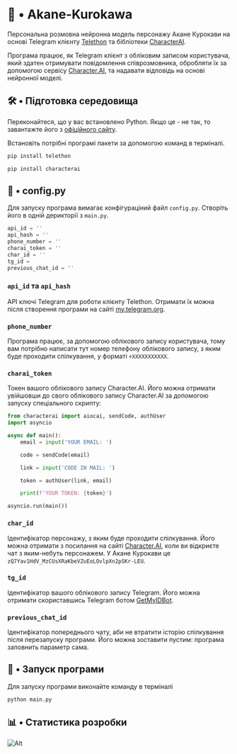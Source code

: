 # 💙 • Akane-Kurokawa

Персональна розмовна нейронна модель персонажу Акане Курокави на основі Telegram клієнту [Telethon](https://github.com/LonamiWebs/Telethon) та бібліотеки [CharacterAI](https://github.com/kramcat/CharacterAI).

Програма працює, як Telegram клієнт з обліковим записом користувача, який здатен отримувати повідомлення співрозмовника, обробляти їх за допомогою сервісу [Character.AI](https://character.ai/), та надавати відповідь на основі нейронної моделі.

## 🛠️ • Підготовка середовища

Переконайтеся, що у вас встановлено Python. Якщо це - не так, то завантажте його з [офіційного сайту](https://www.python.org/downloads/).

Встановіть потрібні програмі пакети за допомогою команд в терміналі.
```ps
pip install telethon
```
```ps
pip install characterai
```

## 📝 • config.py

Для запуску програма вимагає конфігураціний файл `config.py`. Створіть його в одній дерикторії з `main.py`.

```python
api_id = ''
api_hash = ''
phone_number = ''
charai_token = ''
char_id = ''
tg_id = 
previous_chat_id = ''
```

### `api_id` та `api_hash`

API ключі Telegram для роботи клієнту Telethon. Отримати їх можна після створення програми на сайті [my.telegram.org](https://my.telegram.org/).

### `phone_number`

Програма працює, за допомогою облікового запису користувача, тому вам потрібно написати тут номер телефону облікового запису, з яким буде проходити спілкування, у форматі `+XXXXXXXXXXX`.

### `charai_token`

Токен вашого облікового запису Character.AI. Його можна отримати увійшовши до свого облікового запису Character.AI за допомогою запуску спеціального скрипту:

```python
from characterai import aiocai, sendCode, authUser
import asyncio

async def main():
    email = input('YOUR EMAIL: ')

    code = sendCode(email)

    link = input('CODE IN MAIL: ')

    token = authUser(link, email)

    print(f'YOUR TOKEN: {token}')

asyncio.run(main())
```

### `char_id`

Ідентифікатор персонажу, з яким буде проходити спілкування. Його можна отримати з посилання на сайті [Character.AI](https://character.ai/), коли ви відкриєте чат з яким-небуть персонажем. У Акане Курокави це `zQ7Yav1HdV_MzCUsXRaKbeVZuEoLOvlpXn2pSKr-LEU`.

### `tg_id`

Ідентифікатор вашого облікового запису Telegram. Його можна отримати скориставшись Telegram ботом [GetMyIDBot](https://t.me/getmy_idbot).

### `previous_chat_id`

Ідентифікатор попереднього чату, аби не втратити історію спілкування після перезапуску програми. Його можна зоставити пустим: програма заповнить параметр сама.

## 🚀 • Запуск програми

Для запуску програми виконайте команду в терміналі
```ps
python main.py
```
## 📊 • Статистика розробки
![Alt](https://repobeats.axiom.co/api/embed/fda3f005853183dab0b6eece94065f014b4642a5.svg "Repobeats analytics image")
